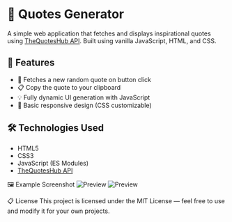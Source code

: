 # 📜 Quotes Generator

A simple web application that fetches and displays inspirational quotes using [TheQuotesHub API](https://thequoteshub.com/). Built using vanilla JavaScript, HTML, and CSS.

## 🚀 Features

- 🔄 Fetches a new random quote on button click
- 📋 Copy the quote to your clipboard
- 💡 Fully dynamic UI generation with JavaScript
- 🎨 Basic responsive design (CSS customizable)

## 🛠️ Technologies Used

- HTML5
- CSS3
- JavaScript (ES Modules)
- [TheQuotesHub API](https://thequoteshub.com/)

🖼️ Example Screenshot
![Preview]("assets/quotes-app-preview.png")
![Preview]("assets/quotes-app-preview2.png")

📋 License
This project is licensed under the MIT License — feel free to use and modify it for your own projects.
